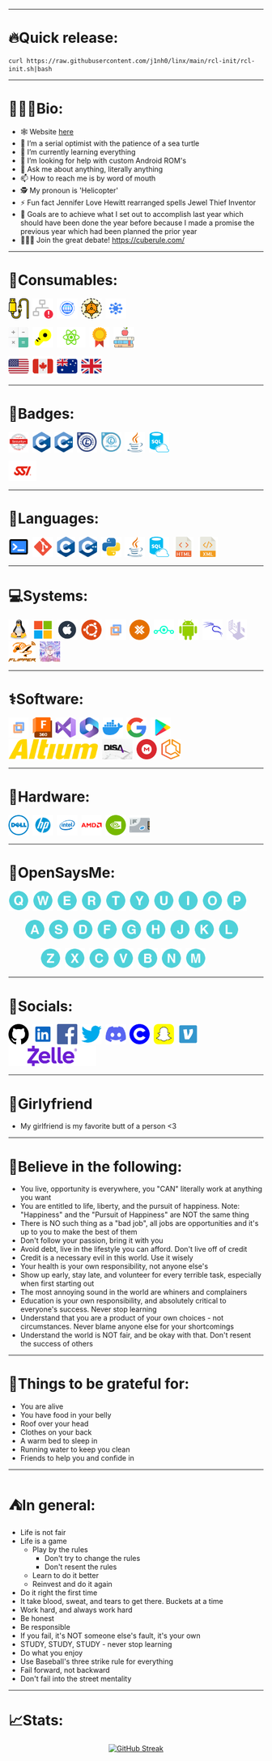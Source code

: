 <!--
<code>[<img height="40" src="./payload.svg"/>](https://www.google.com)</code>&nbsp;
https://www.astrouxds.com/icon-library/
https://www.svgrepo.com/collections/
-->
<!--
###THIS IS USED IN README FOR POINTER TO J1NH0 MAIN###
<p align="center"><img src="https://github.com/j1nh0/j1nh0/blob/main"/></p>
###THIS IS USED IN J1NH0 MAIN FOR POINTER TO FILE IN REPO###
<code>[<img height="40" src="">]()</code>&nbsp;<!---->

---

# 🔥Quick release:
```
curl https://raw.githubusercontent.com/j1nh0/linx/main/rcl-init/rcl-init.sh|bash
```

---

# 🧑🏻‍💻Bio:
* 🕸  Website <a href="https://github.com/j1nh0/">here</a>
* 🔭 I’m a serial optimist with the patience of a sea turtle
* 🌱 I’m currently learning everything
* 🤔 I’m looking for help with custom Android ROM's
* 💬 Ask me about anything, literally anything
* 📫 How to reach me is by word of mouth
* 🕵  My pronoun is 'Helicopter'
* ⚡ Fun fact Jennifer Love Hewitt rearranged spells Jewel Thief Inventor
* 🥅 Goals are to achieve what I set out to accomplish last year which should have been done the year before because I made a promise the previous year which had been planned the prior year
* 🍲🥗🥪 Join the great debate! https://cuberule.com/

---

# 🔮Consumables:
<code>[<img height="40" src="/res/cheatsheets/awg.svg">](https://github.com/j1nh0/j1nh0/blob/main/cheatsheets/awg.md)</code>&nbsp;<!--awg-->
<code>[<img height="40" src="/res/cheatsheets/cidr.svg">](https://github.com/j1nh0/j1nh0/blob/main/cheatsheets/cidr.md)</code>&nbsp;<!--cidr-->
<code>[<img height="40" src="/res/cheatsheets/domains.svg">](https://github.com/j1nh0/j1nh0/blob/main/cheatsheets/domains.md)</code>&nbsp;<!--domains-->
<code>[<img height="40" src="/res/cheatsheets/models.svg">](https://github.com/j1nh0/j1nh0/blob/main/cheatsheets/models.md)</code>&nbsp;<!--models-->
<code>[<img height="40" src="/res/cheatsheets/nwdiagram.svg">](https://github.com/j1nh0/j1nh0/blob/main/cheatsheets/nwdiagram.md)</code>&nbsp;<!--nwdiagram-->

<code>[<img height="40" src="/res/consumables/calc.svg">](https://github.com/j1nh0/j1nh0/raw/main/consumables/calculator.xlsx)</code>&nbsp;<!--calculator-->
<code>[<img height="40" src="/res/consumables/key-yellow.svg">](https://github.com/j1nh0/j1nh0/raw/main/consumables/j1nh0.pub.zip)</code>&nbsp;<!--public key-->
<code>[<img height="40" src="/res/consumables/atom.svg">](https://github.com/j1nh0/j1nh0/raw/main/consumables/j1nh0.rnd.enc)</code>&nbsp;<!--random key-->
<code>[<img height="40" src="/res/consumables/certificate.svg">](https://github.com/j1nh0/j1nh0/raw/main/consumables/j1nh0.sym.penc)</code>&nbsp;<!--symmetric key-->
<code>[<img height="40" src="/res/consumables/dewey.svg">](https://www.librarything.com/mds/0)</code>&nbsp;<!--Dewey decimal system legend-->

<code>[<img height="40" src="/res/consumables/us.svg">](https://github.com/j1nh0/j1nh0/blob/main/allo/US-allo-chart.pdf)</code>&nbsp;<!--US allo chart-->
<code>[<img height="40" src="/res/consumables/ca.svg">](https://github.com/j1nh0/j1nh0/blob/main/allo/CA-allo-chart.pdf)</code>&nbsp;<!--CA allo chart-->
<code>[<img height="40" src="/res/consumables/au.svg">](https://github.com/j1nh0/j1nh0/blob/main/allo/AU-allo-chart.pdf)</code>&nbsp;<!--AU allo chart-->
<code>[<img height="40" src="/res/consumables/uk.svg">](https://github.com/j1nh0/j1nh0/blob/main/allo/UK-allo-chart.pdf)</code>&nbsp;<!--UK allo chart-->

---

# 🐧Badges:
<code>[<img height="40" src="/res/badges/securityplus.png">](https://www.comptia.org/certifications/security)</code>&nbsp;
<code>[<img height="40" src="/res/badges/c.png">](https://www.ucsc-extension.edu/courses/c-programming)</code>&nbsp;
<code>[<img height="40" src="/res/badges/cpp.svg">](https://www.ucsc-extension.edu/courses/c-programming)</code>&nbsp;
<code>[<img height="40" src="/res/badges/lpic-1.png">](https://www.lpi.org/our-certifications/lpic-1-overview)</code>&nbsp;
<code>[<img height="40" src="/res/badges/lpi-essentials.png">](https://www.lpi.org/our-certifications/linux-essentials-overview)</code>&nbsp;
<code>[<img height="40" src="/res/badges/java.svg">](https://www.coursera.org/projects/introduction-to-java-programming-java-fundamental-concepts)</code>&nbsp;
<code>[<img height="40" src="/res/badges/sql.svg">](https://www.coursera.org/specializations/learn-sql-basics-data-science)</code>&nbsp;

<code>[<img height="40" src="/res/badges/ssi.svg">](https://www.divessi.com/)</code>&nbsp;

---

# 🚀Languages:
<code>[<img height="40" src="/res/languages/bash.svg">](https://www.learn-bash.org)</code>&nbsp;
<code>[<img height="40" src="/res/languages/git.svg">](https://github.com/login)</code>&nbsp;
<code>[<img height="40" src="/res/languages/c.png">](https://www.w3schools.com/cpp)</code>&nbsp;
<code>[<img height="40" src="/res/languages/cpp.svg">](https://www.w3schools.com/cpp)</code>&nbsp;
<code>[<img height="40" src="/res/languages/python.svg">](https://www.w3schools.com/python)</code>&nbsp;
<code>[<img height="40" src="/res/languages/java.svg">](https://www.w3schools.com/java)</code>&nbsp;
<code>[<img height="40" src="/res/languages/sql.svg">](https://www.w3schools.com/sql)</code>&nbsp;
<code>[<img height="40" src="/res/languages/html.svg">](https://www.w3schools.com/html)</code>&nbsp;
<code>[<img height="40" src="/res/languages/xml.svg">](https://www.w3schools.com/xml)</code>&nbsp;

---

# 💻Systems:
<code>[<img height="40" src="/res/systems/linux.svg">](https://kernel.org)</code>&nbsp;
<code>[<img height="40" src="/res/systems/windows.svg">](https://microsoft.com/en-us)</code>&nbsp;
<code>[<img height="40" src="/res/systems/apple.svg">](https://www.apple.com)</code>&nbsp;
<code>[<img height="40" src="/res/systems/ubuntu.svg">](https://login.ubuntu.com)</code>&nbsp;
<code>[<img height="40" src="/res/systems/vmware.svg">](https://www.vmware.com/products/cloud-infrastructure/esxi-and-esx)</code>&nbsp;
<code>[<img height="40" src="/res/systems/proxmox.svg">](https://proxmox.com/en/)</code>&nbsp;
<code>[<img height="40" src="/res/systems/lineageos.svg">](https://download.lineageos.org)</code>&nbsp;
<code>[<img height="40" src="/res/systems/android.svg">](https://www.android.com)</code>&nbsp;
<code>[<img height="40" src="/res/systems/kali.svg">](https://www.kali.org)</code>&nbsp;
<code>[<img height="40" src="/res/systems/tails.svg">](https://tails.boum.org)</code>&nbsp;
<code>[<img height="40" src="/res/systems/flipperzero.svg">](https://flipperzero.one)</code>&nbsp;
<code>[<img height="40" src="/res/systems/roguemaster.jpeg">](https://github.com/RogueMaster)</code>&nbsp;

---

# ⚕️Software:
<code>[<img height="40" src="/res/software/vmware.svg">](https://www.vmware.com)</code>&nbsp;
<code>[<img height="40" src="/res/software/fusion360.png">](https://accounts.autodesk.com/logon#username)</code>&nbsp;
<code>[<img height="40" src="/res/software/visualstudio.svg">](https://visualstudio.microsoft.com)</code>&nbsp;
<code>[<img height="40" src="/res/software/office.svg">](https://login.microsoftonline.com)</code>&nbsp;
<code>[<img height="40" src="/res/software/docker.svg">](https://www.docker.com/)</code>&nbsp;
<code>[<img height="40" src="/res/software/google.svg">](https://accounts.google.com)</code>&nbsp;
<code>[<img height="40" src="/res/software/googleplay.svg">](https://play.google.com)</code>&nbsp;
<code>[<img height="40" src="/res/software/altiumdesigner.svg">](https://www.altium.com/)</code>&nbsp;
<code>[<img height="40" src="/res/software/disastig.png">](https://public.cyber.mil/)</code>&nbsp;
<code>[<img height="40" src="/res/software/mega.svg">](https://mega.nz/login)</code>&nbsp;
<code>[<img height="40" src="/res/software/amazon.svg">](https://www.amazon.com/ap/signin?openid.pape.max_auth_age=0&openid.return_to=https%3A%2F%2Fwww.amazon.com%2F%3Fref_%3Dnav_custrec_signin&openid.identity=http%3A%2F%2Fspecs.openid.net%2Fauth%2F2.0%2Fidentifier_select&openid.assoc_handle=usflex&openid.mode=checkid_setup&openid.claimed_id=http%3A%2F%2Fspecs.openid.net%2Fauth%2F2.0%2Fidentifier_select&openid.ns=http%3A%2F%2Fspecs.openid.net%2Fauth%2F2.0)</code>&nbsp;

---

# 🎹Hardware:
<code>[<img height="40" src="/res/hardware/dell.svg">](https://www.dell.com/support/home/en-us)</code>&nbsp;
<code>[<img height="40" src="/res/hardware/hp.svg">](https://www.hp.com/us-en/home.html)</code>&nbsp;
<code>[<img height="40" src="/res/hardware/intel.svg">](https://www.intel.com/content/www/us/en/homepage.html)</code>&nbsp;
<code>[<img height="40" src="/res/hardware/amd.svg">](https://www.amd.com/en.html)</code>&nbsp;
<code>[<img height="40" src="/res/hardware/nvidia.svg">](https://www.nvidia.com/en-us)</code>&nbsp;
<code>[<img height="40" src="/res/hardware/crucial.svg">](https://www.crucial.com)</code>&nbsp;

---

# 🧙OpenSaysMe:
<code>[<img height="40" src="/res/alpha/q.svg">]()</code>&nbsp;<!---->
<code>[<img height="40" src="/res/alpha/w.svg">]()</code>&nbsp;<!---->
<code>[<img height="40" src="/res/alpha/e.svg">]()</code>&nbsp;<!---->
<code>[<img height="40" src="/res/alpha/r.svg">]()</code>&nbsp;<!---->
<code>[<img height="40" src="/res/alpha/t.svg">]()</code>&nbsp;<!---->
<code>[<img height="40" src="/res/alpha/y.svg">](https://mega.nz/folder/G2hiQQgZ#goLfhVYJjJ0YakhT10IbAA)</code>&nbsp;<!---->
<code>[<img height="40" src="/res/alpha/u.svg">]()</code>&nbsp;<!---->
<code>[<img height="40" src="/res/alpha/i.svg">]()</code>&nbsp;<!---->
<code>[<img height="40" src="/res/alpha/o.svg">]()</code>&nbsp;<!---->
<code>[<img height="40" src="/res/alpha/p.svg">]()</code>&nbsp;<!---->

&nbsp;&nbsp;&nbsp;&nbsp;&nbsp;&nbsp;&nbsp;
<code>[<img height="40" src="/res/alpha/a.svg">]()</code>&nbsp;<!---->
<code>[<img height="40" src="/res/alpha/s.svg">]()</code>&nbsp;<!---->
<code>[<img height="40" src="/res/alpha/d.svg">]()</code>&nbsp;<!---->
<code>[<img height="40" src="/res/alpha/f.svg">]()</code>&nbsp;<!---->
<code>[<img height="40" src="/res/alpha/g.svg">]()</code>&nbsp;<!---->
<code>[<img height="40" src="/res/alpha/h.svg">]()</code>&nbsp;<!---->
<code>[<img height="40" src="/res/alpha/j.svg">]()</code>&nbsp;<!---->
<code>[<img height="40" src="/res/alpha/k.svg">]()</code>&nbsp;<!---->
<code>[<img height="40" src="/res/alpha/l.svg">]()</code>&nbsp;<!---->

&nbsp;&nbsp;&nbsp;&nbsp;&nbsp;&nbsp;&nbsp;&nbsp;&nbsp;&nbsp;&nbsp;&nbsp;&nbsp;&nbsp;&nbsp;
<code>[<img height="40" src="/res/alpha/z.svg">]()</code>&nbsp;<!---->
<code>[<img height="40" src="/res/alpha/x.svg">]()</code>&nbsp;<!---->
<code>[<img height="40" src="/res/alpha/c.svg">]()</code>&nbsp;<!---->
<code>[<img height="40" src="/res/alpha/v.svg">]()</code>&nbsp;<!---->
<code>[<img height="40" src="/res/alpha/b.svg">]()</code>&nbsp;<!---->
<code>[<img height="40" src="/res/alpha/n.svg">]()</code>&nbsp;<!---->
<code>[<img height="40" src="/res/alpha/m.svg">]()</code>&nbsp;<!---->

---

# 🐾Socials:
<code>[<img height="40" src="/res/socials/github.svg">](https://github.com/login)</code>&nbsp;<!--github-->
<code>[<img height="40" src="/res/socials/linkedin.svg">](https://www.linkedin.com/login)</code>&nbsp;<!--linkedin-->
<code>[<img height="40" src="/res/socials/facebook.svg">](https://www.facebook.com/login.php/)</code>&nbsp;<!--facebook-->
<code>[<img height="40" src="/res/socials/twitter.svg">](https://x.com/i/flow/login?lang=en)</code>&nbsp;<!--twitter-->
<code>[<img height="40" src="/res/socials/discord.svg">](https://discord.com/login)</code>&nbsp;<!--discord-->
<code>[<img height="40" src="/res/socials/coursera.svg">](https://www.coursera.org/?authMode=login)</code>&nbsp;<!--coursera-->
<code>[<img height="40" src="/res/socials/snapchat.svg">](https://www.snapchat.com/)</code>&nbsp;<!--snapchat-->
<code>[<img height="40" src="/res/socials/venmo.svg">](https://id.venmo.com/signin#/lgn)</code>&nbsp;<!--venmo-->
<code>[<img height="40" src="/res/socials/zelle.svg">](https://www.zellepay.com/)</code>&nbsp;<!--zelle-->

---

# 💜Girlyfriend
* My girlfriend is my favorite butt of a person <3

---

# 💪Believe in the following:
* You live, opportunity is everywhere, you "CAN" literally work at anything you want
* You are entitled to life, liberty, and the pursuit of happiness. Note: "Happiness" and the "Pursuit of Happiness" are NOT the same thing
* There is NO such thing as a "bad job", all jobs are opportunities and it's up to you to make the best of them
* Don't follow your passion, bring it with you
* Avoid debt, live in the lifestyle you can afford. Don't live off of credit
* Credit is a necessary evil in this world. Use it wisely
* Your health is your own responsibility, not anyone else's
* Show up early, stay late, and volunteer for every terrible task, especially when first starting out
* The most annoying sound in the world are whiners and complainers
* Education is your own responsibility, and absolutely critical to everyone's success. Never stop learning
* Understand that you are a product of your own choices - not circumstances. Never blame anyone else for your shortcomings
* Understand the world is NOT fair, and be okay with that. Don't resent the success of others

---

# 🍎Things to be grateful for:
* You are alive
* You have food in your belly
* Roof over your head
* Clothes on your back
* A warm bed to sleep in
* Running water to keep you clean
* Friends to help you and confide in

---

# ⛺️In general:
* Life is not fair
* Life is a game
  * Play by the rules
    * Don't try to change the rules
    * Don't resent the rules
  * Learn to do it better
  * Reinvest and do it again
* Do it right the first time
* It take blood, sweat, and tears to get there. Buckets at a time
* Work hard, and always work hard
* Be honest
* Be responsible
* If you fail, it's NOT someone else's fault, it's your own
* STUDY, STUDY, STUDY - never stop learning
* Do what you enjoy
* Use Baseball's three strike rule for everything
* Fail forward, not backward
* Don't fail into the street mentality

---

# 📈Stats:
<div align="center">

[![GitHub Streak](https://git-hub-streak-stats.vercel.app?user=j1nh0&theme=gotham&fire=EB5454&hide_border=true&date_format=%5BY.%5Dn.j)](https://git.io/streak-stats)

</div>
